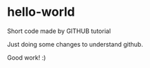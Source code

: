 # hello-world
Short code made by GITHUB tutorial


Just doing some changes to understand github.


Good work! :)

